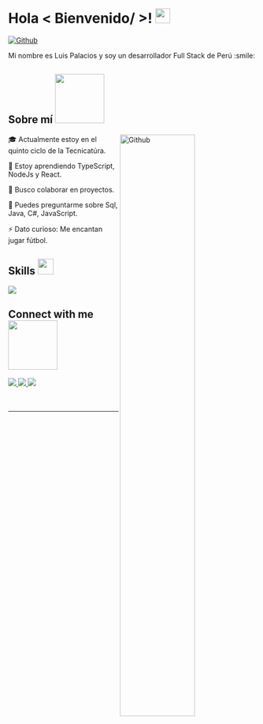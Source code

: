 

<h1> Hola  < Bienvenido/ >! <img src = "https://raw.githubusercontent.com/MartinHeinz/MartinHeinz/master/wave.gif" width = 30px> </h1>
<p align='center'>
</p>


[![Github](https://img.shields.io/github/followers/Aditya664?label=Follow&style=social)](https://github.com/PalaciosLuis)

<div size='20px'> Mi nombre es Luis Palacios y soy un desarrollador Full Stack de Perú  :smile: 
</div>

<h2> Sobre mí <img src = "https://media0.giphy.com/media/KDDpcKigbfFpnejZs6/giphy.gif?cid=ecf05e47oy6f4zjs8g1qoiystc56cu7r9tb8a1fe76e05oty&rid=giphy.gif" width = 100px></h2>

<img width="55%" align="right" alt="Github" src="https://raw.githubusercontent.com/onimur/.github/master/.resources/git-header.svg" />

🎓 Actualmente estoy en el quinto ciclo de la Tecnicatúra.

🌱 Estoy aprendiendo TypeScript, NodeJs y React.

👯 Busco colaborar en proyectos.

💬 Puedes preguntarme sobre Sql, Java, C#, JavaScript.

⚡ Dato curioso: Me encantan jugar fútbol.

<h2> Skills <img src = "https://media2.giphy.com/media/QssGEmpkyEOhBCb7e1/giphy.gif?cid=ecf05e47a0n3gi1bfqntqmob8g9aid1oyj2wr3ds3mg700bl&rid=giphy.gif" width = 32px> </h2>
<p align="">
  <a href="https://skillicons.dev">
    <img src="https://skillicons.dev/icons?i=git,astro,java,css,js,tailwind,github,mysql,npm,nodejs,vscode,react" />
  </a>
</p>


<h2> Connect with me <img src='https://raw.githubusercontent.com/ShahriarShafin/ShahriarShafin/main/Assets/handshake.gif' width="100px"> </h2>
<a href="https://github.com/PalaciosLuis">
    <img src="https://skillicons.dev/icons?i=github" />
  </a>
  <a href="https://www.linkedin.com/in/luis-palacios-sernaque">
    <img src="https://skillicons.dev/icons?i=linkedin" />
  </a>

 <a href="https://portfolio-minimalista-json.vercel.app/">
    <img src="https://skillicons.dev/icons?i=htmx" />
  </a>
  
<br>
<br>
  <br>
  


-----
